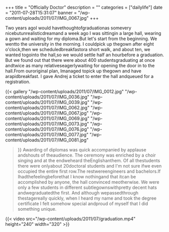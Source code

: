 +++
title = "Officially Doctor"
description = ""
categories = ["dailylife"]
date = "2011-07-28T15:31:07"
banner = "/wp-content/uploads/2011/07/IMG_0067.jpg"
+++

Two years agoI would havethoughtofgraduationas somevery nicebutunrealisticdreamand a week ago I was
sittingin a large hall, wearing a gown and waiting for my diploma.But let's start from the
beginning.  We wentto the university in the morning. I couldpick up thegown after eight o'clock,then we
scheduledbreakfastora short walk, and about ten, we wanted togointo the hall,so we would settle
half an hourbefore a graduation. But we found out that there were about 400 studentsgraduating at
once andtwice as many relativeseagerlywaiting for opening the door in to the hall.From ouroriginal
plan, Imanaged topick up thegown and have arapidbreakfast. I gave Andrej a ticket to enter the hall
andqueued for a registration.

{{< gallery
    "/wp-content/uploads/2011/07/IMG_0012.jpg"
    "/wp-content/uploads/2011/07/IMG_0036.jpg"
    "/wp-content/uploads/2011/07/IMG_0039.jpg"
    "/wp-content/uploads/2011/07/IMG_0062.jpg"
    "/wp-content/uploads/2011/07/IMG_0067.jpg"
    "/wp-content/uploads/2011/07/IMG_0069.jpg"
    "/wp-content/uploads/2011/07/IMG_0073.jpg"
    "/wp-content/uploads/2011/07/IMG_0076.jpg"
    "/wp-content/uploads/2011/07/IMG_0077.jpg"
    "/wp-content/uploads/2011/07/IMG_0081.jpg"
>}}
Awarding of diplomas was quick accompanied by applause andshouts of theaudience. The ceremony was
enriched by a choir singing and at the endweheard theEnglishanthem. Of all thestudents there were
onlyabout 20doctoral students and I'm not sure ifwe even occupied the entire first row.The
restwereengineers and bachelors.If Ihadthefeelingbeforethat I know nothingand that itcan be
accomplished by anyone, the hall convinced meotherwise. We were only a few students in different
subtlegownswithpretty decent hats andwegraduatedthe first. And although wepassedthrough
thestagereally quickly, when I heard my name and took the degree certificate I felt somehow special
andproud of myself that I did something unique.


{{< video src="/wp-content/uploads/2011/07/graduation.mp4" height="240" width="320" >}}

